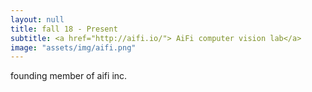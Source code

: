 ```yaml
---
layout: null
title: fall 18 - Present
subtitle: <a href="http://aifi.io/"> AiFi computer vision lab</a>
image: "assets/img/aifi.png"
---
```

founding member of aifi inc.
